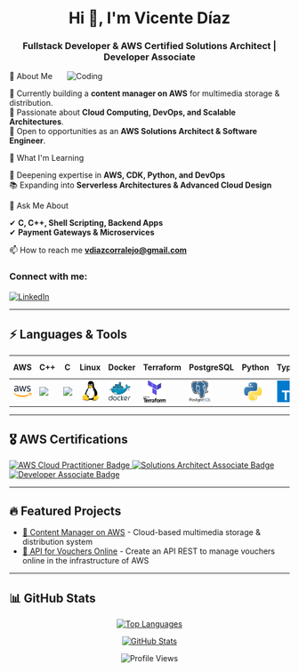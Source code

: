 <h1 align="center">Hi 👋, I'm Vicente Díaz</h1>
<h3 align="center">Fullstack Developer & AWS Certified Solutions Architect | Developer Associate</h3>

<img align="right" alt="Coding" width="400" src="https://i.imgur.com/pK2Vne1.png">

 🚀 About Me  
 
🔹 Currently building a **content manager on AWS** for multimedia storage & distribution.  
🔹 Passionate about **Cloud Computing, DevOps, and Scalable Architectures**.  
🔹 Open to opportunities as an **AWS Solutions Architect & Software Engineer**.  

 📖 What I'm Learning 
 
🌱 Deepening expertise in **AWS, CDK, Python, and DevOps**  
📚 Expanding into **Serverless Architectures & Advanced Cloud Design**  

 💬 Ask Me About  
 
✔ **C, C++, Shell Scripting, Backend Apps**  
✔ **Payment Gateways & Microservices**  

📫 How to reach me   **vdiazcorralejo@gmail.com** 

<h3 align="left">Connect with me:</h3>
<a href="https://www.linkedin.com/in/vicentedca/" target="_blank">
  <img align="center" src="https://raw.githubusercontent.com/rahuldkjain/github-profile-readme-generator/master/src/images/icons/Social/linked-in-alt.svg" alt="LinkedIn" height="30" width="40" />
</a>  

---

## ⚡ Languages & Tools  

| AWS | C++ | C | Linux | Docker | Terraform | PostgreSQL | Python | TypeScript | React | Node.js | Git | Vim | VS Code |
|----|----|----|----|----|----|----|----|----|----|----|----|----|----|
| <img src="https://raw.githubusercontent.com/devicons/devicon/master/icons/amazonwebservices/amazonwebservices-original-wordmark.svg" width="40"> | <img src="https://upload.wikimedia.org/wikipedia/commons/1/18/C_Programming_Language.svg" width="40"> | <img src="https://upload.wikimedia.org/wikipedia/commons/1/19/C_Logo.png" width="40"> | <img src="https://raw.githubusercontent.com/devicons/devicon/master/icons/linux/linux-original.svg" width="40"> | <img src="https://raw.githubusercontent.com/devicons/devicon/master/icons/docker/docker-original-wordmark.svg" width="40"> | <img src="https://raw.githubusercontent.com/devicons/devicon/master/icons/terraform/terraform-original-wordmark.svg" width="40"> | <img src="https://raw.githubusercontent.com/devicons/devicon/master/icons/postgresql/postgresql-original-wordmark.svg" width="40"> | <img src="https://raw.githubusercontent.com/devicons/devicon/master/icons/python/python-original.svg" width="40"> | <img src="https://raw.githubusercontent.com/devicons/devicon/master/icons/typescript/typescript-original.svg" width="40"> | <img src="https://raw.githubusercontent.com/devicons/devicon/master/icons/react/react-original-wordmark.svg" width="40"> | <img src="https://raw.githubusercontent.com/devicons/devicon/master/icons/nodejs/nodejs-original-wordmark.svg" width="40"> | <img src="https://www.vectorlogo.zone/logos/git-scm/git-scm-icon.svg" width="40"> | <img src="https://upload.wikimedia.org/wikipedia/commons/9/9f/Vimlogo.svg" width="40"> | <img src="https://raw.githubusercontent.com/devicons/devicon/master/icons/vscode/vscode-original.svg" width="40"> |

---

## 🎖️ AWS Certifications  
<a href="https://www.credly.com/users/vicente-diaz-corralejo-arganda" target="_blank">
  <img width="224px" src="https://i.imgur.com/81nq1da.png" alt="AWS Cloud Practitioner Badge"/>
</a>  
<a href="https://www.credly.com/users/vicente-diaz-corralejo-arganda" target="_blank">
  <img width="224px" src="https://images.credly.com/size/340x340/images/0e284c3f-5164-4b21-8660-0d84737941bc/image.png" alt="Solutions Architect Associate Badge"/>
</a>  
<a href="https://www.credly.com/users/vicente-diaz-corralejo-arganda" target="_blank">
  <img width="224px" src="https://images.credly.com/size/340x340/images/cd53b277-49bc-4d7c-bbaa-c5e41a1b9860/image.png" alt="Developer Associate Badge"/>
</a>  

---

## 🔥 Featured Projects
- [🔗  Content Manager on AWS](https://github.com/vdiazcorralejo/s3videomanager) - Cloud-based multimedia storage & distribution system
- [🔗 API for Vouchers Online](https://github.com/vdiazcorralejo/cdk_apigateway) - Create an API REST to manage vouchers online in the infrastructure of AWS

---

## 📊 GitHub Stats  

<p align="center">
  <a href="https://github.com/vdiazcorralejo/github-readme-stats">
    <img src="https://github-readme-stats.vercel.app/api/top-langs/?username=vdiazcorralejo&layout=compact&theme=radical" alt="Top Languages" />
  </a>
</p>

<p align="center">
  <a href="https://github.com/vdiazcorralejo/github-readme-stats">
    <img src="https://github-readme-stats.vercel.app/api?username=vdiazcorralejo&show_icons=true&theme=radical" alt="GitHub Stats" />
  </a>
</p>

<p align="center">
  <img src="https://komarev.com/ghpvc/?username=vdiazcorralejo&label=Profile%20views&color=0e75b6&style=flat" alt="Profile Views" />
</p>
